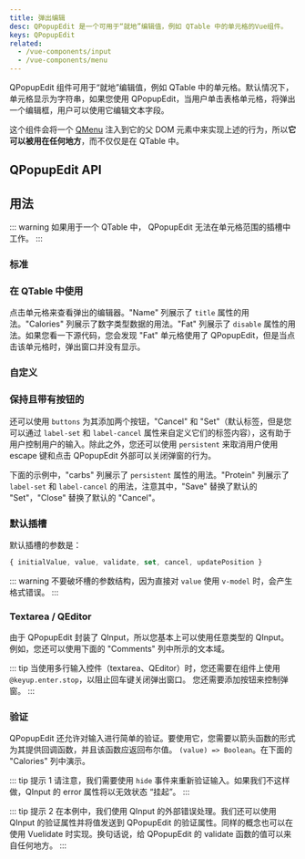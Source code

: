 ```yaml
---
title: 弹出编辑
desc: QPopupEdit 是一个可用于“就地”编辑值，例如 QTable 中的单元格的Vue组件。
keys: QPopupEdit
related:
  - /vue-components/input
  - /vue-components/menu
---
```


QPopupEdit 组件可用于“就地”编辑值，例如 QTable 中的单元格。默认情况下，单元格显示为字符串，如果您使用 QPopupEdit，当用户单击表格单元格，将弹出一个编辑框，用户可以使用它编辑文本字段。

这个组件会将一个 [QMenu](/vue-components/menu) 注入到它的父 DOM 元素中来实现上述的行为，所以**它可以被用在任何地方**，而不仅仅是在 QTable 中。

## QPopupEdit API

<doc-api file="QPopupEdit" />

## 用法

::: warning
如果用于一个 QTable 中， QPopupEdit 无法在单元格范围的插槽中工作。
:::

### 标准

<doc-example title="点击文本部分" file="QPopupEdit/Standalone" />

### 在 QTable 中使用
点击单元格来查看弹出的编辑器。"Name" 列展示了 `title` 属性的用法。"Calories" 列展示了数字类型数据的用法。"Fat" 列展示了 `disable` 属性的用法。如果您看一下源代码，您会发现 "Fat" 单元格使用了 QPopupEdit，但是当点击该单元格时，弹出窗口并没有显示。

<doc-example title="点击单元格弹出编辑" file="QPopupEdit/WithTable" />

### 自定义

<doc-example title="自定义 QPopupEdit" file="QPopupEdit/Customizing" />

### 保持且带有按钮的
还可以使用 `buttons` 为其添加两个按钮，"Cancel" 和 "Set"（默认标签，但是您可以通过 `label-set` 和 `label-cancel` 属性来自定义它们的标签内容），这有助于用户控制用户的输入。除此之外，您还可以使用 `persistent` 来取消用户使用 escape 键和点击 QPopupEdit 外部可以关闭弹窗的行为。

下面的示例中，"carbs" 列展示了 `persistent` 属性的用法。"Protein" 列展示了 `label-set` 和 `label-cancel` 的用法，注意其中，"Save" 替换了默认的 "Set"，"Close" 替换了默认的 "Cancel"。

<doc-example title="保持编辑并添加按钮" file="QPopupEdit/WithButtons" />

### 默认插槽

默认插槽的参数是：

```js
{ initialValue, value, validate, set, cancel, updatePosition }
```

::: warning
不要破坏槽的参数结构，因为直接对 `value` 使用 `v-model` 时，会产生格式错误。
:::

<doc-example title="默认插槽的参数" file="QPopupEdit/DefaultSlotParameters" />

### Textarea / QEditor
由于 QPopupEdit 封装了 QInput，所以您基本上可以使用任意类型的 QInput。例如，您还可以使用下面的 "Comments"  列中所示的文本域。

::: tip
当使用多行输入控件（textarea、QEditor）时，您还需要在组件上使用 `@keyup.enter.stop`，以阻止回车键关闭弹出窗口。 您还需要添加按钮来控制弹窗。
:::

<doc-example title="QInput 文本域" file="QPopupEdit/TextArea" />

<doc-example title="QEditor" file="QPopupEdit/PopupWithEditor" />

### 验证
QPopupEdit 还允许对输入进行简单的验证。要使用它，您需要以箭头函数的形式为其提供回调函数，并且该函数应返回布尔值。 `(value) => Boolean`。在下面的 "Calories" 列中演示。

::: tip 提示 1
请注意，我们需要使用 `hide` 事件来重新验证输入。如果我们不这样做，QInput 的 error 属性将以无效状态 “挂起”。
:::

::: tip 提示 2
在本例中，我们使用 QInput 的外部错误处理。我们还可以使用 QInput 的验证属性并将值发送到 QPopupEdit 的验证属性。同样的概念也可以在使用 Vuelidate 时实现。换句话说，给 QPopupEdit 的 validate 函数的值可以来自任何地方。
:::

<doc-example title="验证输入" file="QPopupEdit/WithValidation" />
